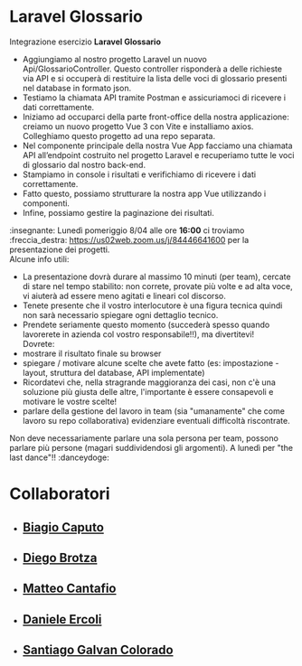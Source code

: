 # Laravel Glossario

Integrazione esercizio **Laravel Glossario**

- Aggiungiamo al nostro progetto Laravel un nuovo Api/GlossarioController. Questo controller risponderà a delle richieste via API e si occuperà di restituire la lista delle voci di glossario presenti nel database in formato json.
- Testiamo la chiamata API tramite Postman e assicuriamoci di ricevere i dati correttamente.
- Iniziamo ad occuparci della parte front-office della nostra applicazione: creiamo un nuovo progetto Vue 3 con Vite e installiamo axios. Colleghiamo questo progetto ad una repo separata.
- Nel componente principale della nostra Vue App facciamo una chiamata API all’endpoint costruito nel progetto Laravel e recuperiamo tutte le voci di glossario dal nostro back-end.
- Stampiamo in console i risultati e verifichiamo di ricevere i dati correttamente.
- Fatto questo, possiamo strutturare la nostra app Vue utilizzando i componenti.
- Infine, possiamo gestire la paginazione dei risultati.

:insegnante: Lunedì pomeriggio 8/04 alle ore **16:00** ci troviamo :freccia_destra: https://us02web.zoom.us/j/84446641600 per la presentazione dei progetti.  
Alcune info utili:

- La presentazione dovrà durare al massimo 10 minuti (per team), cercate di stare nel tempo stabilito: non correte, provate più volte e ad alta voce, vi aiuterà ad essere meno agitati e lineari col discorso.
- Tenete presente che il vostro interlocutore è una figura tecnica quindi non sarà necessario spiegare ogni dettaglio tecnico.
- Prendete seriamente questo momento (succederà spesso quando lavorerete in azienda col vostro responsabile!!), ma divertitevi!  
  Dovrete:
- mostrare il risultato finale su browser
- spiegare / motivare alcune scelte che avete fatto (es: impostazione - layout, struttura del database, API implementate)
- Ricordatevi che, nella stragrande maggioranza dei casi, non c'è una soluzione più giusta delle altre, l'importante è essere consapevoli e motivare le vostre scelte!
- parlare della gestione del lavoro in team (sia "umanamente" che come lavoro su repo collaborativa)
  evidenziare eventuali difficoltà riscontrate.

Non deve necessariamente parlare una sola persona per team, possono parlare più persone (magari suddividendosi gli argomenti).
A lunedì per "the last dance"!! :danceydoge:

# Collaboratori

- ## [Biagio Caputo](https://github.com/BiagioCaputo)
- ## [Diego Brotza](https://github.com/dieghino26)
- ## [Matteo Cantafio](https://github.com/MatteoCantafio25)
- ## [Daniele Ercoli](https://github.com/Polvere243)
- ## [Santiago Galvan Colorado](https://github.com/SantiGalvan)

